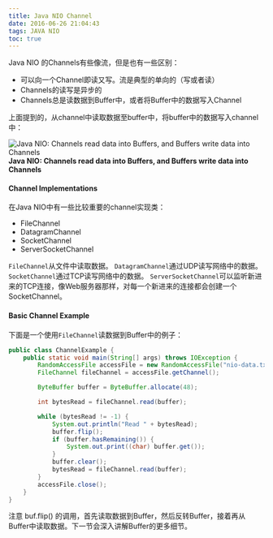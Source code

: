 ```yaml
---
title: Java NIO Channel
date: 2016-06-26 21:04:43
tags: JAVA NIO
toc: true
---
```

Java NIO 的Channels有些像流，但是也有一些区别：

- 可以向一个Channel即读又写。流是典型的单向的（写或者读）
- Channels的读写是异步的
- Channels总是读数据到Buffer中，或者将Buffer中的数据写入Channel

上面提到的，从channel中读取数据至buffer中，将buffer中的数据写入channel中：

![Java NIO: Channels read data into Buffers, and Buffers write data into Channels](http://tutorials.jenkov.com/images/java-nio/overview-channels-buffers.png)
**Java NIO: Channels read data into Buffers, and Buffers write data into Channels**

#### Channel Implementations

在Java NIO中有一些比较重要的channel实现类：

- FileChannel
- DatagramChannel
- SocketChannel
- ServerSocketChannel

`FileChannel`从文件中读取数据。
`DatagramChannel`通过UDP读写网络中的数据。
`SocketChannel`通过TCP读写网络中的数据。
`ServerSocketChannel`可以监听新进来的TCP连接，像Web服务器那样，对每一个新进来的连接都会创建一个SocketChannel。

#### Basic Channel Example 

下面是一个使用`FileChannel`读数据到Buffer中的例子：

```java
public class ChannelExample {
    public static void main(String[] args) throws IOException {
        RandomAccessFile accessFile = new RandomAccessFile("nio-data.txt","rw");
        FileChannel fileChannel = accessFile.getChannel();

        ByteBuffer buffer = ByteBuffer.allocate(48);

        int bytesRead = fileChannel.read(buffer);

        while (bytesRead != -1) {
            System.out.println("Read " + bytesRead);
            buffer.flip();
            if (buffer.hasRemaining()) {
                System.out.print((char) buffer.get());
            }
            buffer.clear();
            bytesRead = fileChannel.read(buffer);
        }
        accessFile.close();
    }
}
```

注意 buf.flip() 的调用，首先读取数据到Buffer，然后反转Buffer，接着再从Buffer中读取数据。下一节会深入讲解Buffer的更多细节。




